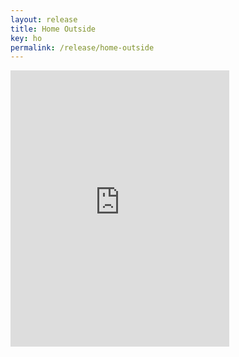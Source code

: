 ```yaml
---
layout: release
title: Home Outside
key: ho
permalink: /release/home-outside
---
```


<iframe style="border: 0; width: 350px; height: 442px;" src="https://bandcamp.com/EmbeddedPlayer/track=4092865500/size=large/bgcol=ffffff/linkcol=333333/tracklist=false/transparent=true/" seamless><a href="https://ryefieldsociety.bandcamp.com/track/home-outside">Home Outside by Ryefield Society</a></iframe>